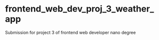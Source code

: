 # frontend_web_dev_proj_3_weather_app
Submission for project 3 of frontend web developer nano degree
